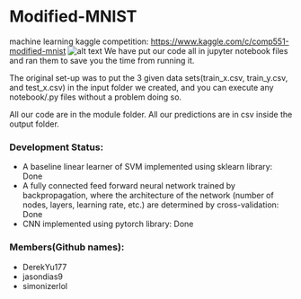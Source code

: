 # Modified-MNIST
machine learning kaggle competition: https://www.kaggle.com/c/comp551-modified-mnist
![alt text](https://github.com/simonizerlol/Modified-MNIST/blob/master/Screen%20Shot%202020-08-16%20at%201.31.36%20PM.png)
We have put our code all in jupyter notebook files and ran them to save you the time from running it.

The original set-up was to put the 3 given data sets(train_x.csv, train_y.csv, and test_x.csv)
in the input folder we created, and you can execute any notebook/.py files without a problem doing so.

All our code are in the module folder.
All our predictions are in csv inside the output folder.

### Development Status:
* A baseline linear learner of SVM implemented using sklearn library: Done
* A fully connected feed forward neural network trained by backpropagation, where the architecture of the network (number of nodes, layers, learning rate, etc.) are determined by cross-validation: Done
* CNN implemented using pytorch library: Done

### Members(Github names):
* DerekYu177
* jasondias9
* simonizerlol

